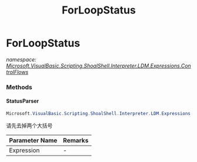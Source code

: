 ﻿---
title: ForLoopStatus
---

# ForLoopStatus
_namespace: [Microsoft.VisualBasic.Scripting.ShoalShell.Interpreter.LDM.Expressions.ControlFlows](N-Microsoft.VisualBasic.Scripting.ShoalShell.Interpreter.LDM.Expressions.ControlFlows.html)_



### Methods

#### StatusParser
```csharp
Microsoft.VisualBasic.Scripting.ShoalShell.Interpreter.LDM.Expressions.ControlFlows.ForLoopStatus.StatusParser(System.String)
```
请先去掉两个大括号

|Parameter Name|Remarks|
|--------------|-------|
|Expression|-|





